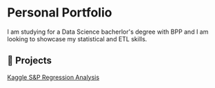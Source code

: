 
# Personal Portfolio
I am studying for a Data Science bacherlor's degree with BPP and I am looking to showcase my statistical and ETL skills.


## 📌 Projects


[Kaggle S&P Regression Analysis](https://github.com/DataSci2025/KaggleStocks2018)


